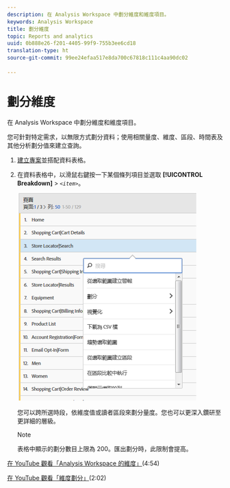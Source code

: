 ```yaml
---
description: 在 Analysis Workspace 中劃分維度和維度項目。
keywords: Analysis Workspace
title: 劃分維度
topic: Reports and analytics
uuid: 0b888e26-f201-4405-99f9-755b3ee6cd18
translation-type: ht
source-git-commit: 99ee24efaa517e8da700c67818c111c4aa90dc02

---
```



# 劃分維度

在 Analysis Workspace 中劃分維度和維度項目。

您可針對特定需求，以無限方式劃分資料；使用相關量度、維度、區段、時間表及其他分析劃分值來建立查詢。

1. [建立專案](/help/analyze/analysis-workspace/build-workspace-project/t-freeform-project.md)並搭配資料表格。
1. 在資料表格中，以滑鼠右鍵按一下某個條列項目並選取 **[!UICONTROL Breakdown]** > *`<item>`*。

   ![步驟結果](assets/fa_data_table_actions.png)

   您可以跨所選時段，依維度值或讀者區段來劃分量度。您也可以更深入鑽研至更詳細的層級。

   >[!NOTE]
   >
   >表格中顯示的劃分數目上限為 200。匯出劃分時，此限制會提高。

[在 YouTube 觀看「Analysis Workspace 的維度」](https://www.youtube.com/watch?v=P9W0hhIHhCs&amp;index=12&amp;list=PL2tCx83mn7GuNnQdYGOtlyCu0V5mEZ8sS)(4:54)

[在 YouTube 觀看「維度劃分」](https://www.youtube.com/watch?v=3mQ2HN7-lIc&amp;list=PL2tCx83mn7GuNnQdYGOtlyCu0V5mEZ8sS&amp;index=13)(2:02)
